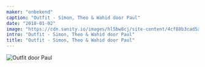 ```yaml
---
maker: "onbekend"
caption: "Outfit - Simon, Theo & Wahid door Paul"
date: "2018-01-02"
image: "https://cdn.sanity.io/images/hl5bw8cj/site-content/4cf88b3cad5a8920a471a984b172e8f0fc7cee32-2000x2666.jpg"
intro: "Outfit - Simon, Theo & Wahid door Paul"
title: "Outfit - Simon, Theo & Wahid door Paul"
---
```


![Outfit door Paul](https://posts.freesewing.org/uploads/outfit_wahid_theo_simon_by_paul_high_back_808c2ace5b.jpg "Outfit door Paul")

